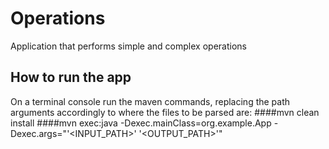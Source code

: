 # Operations
Application that performs simple and complex operations

## How to run the app
On a terminal console run the maven commands, replacing the path arguments accordingly to where the files to be parsed are:
####mvn clean install
####mvn exec:java -Dexec.mainClass=org.example.App -Dexec.args="'<INPUT_PATH>' '<OUTPUT_PATH>'"